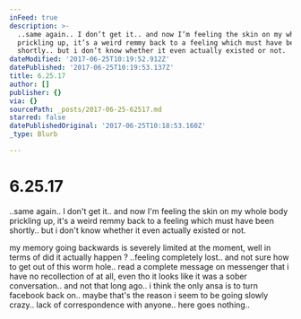 ```yaml
---
inFeed: true
description: >-
  ..same again.. I don’t get it.. and now I’m feeling the skin on my whole body
  prickling up, it’s a weird remmy back to a feeling which must have been
  shortly.. but i don’t know whether it even actually existed or not.
dateModified: '2017-06-25T10:19:52.912Z'
datePublished: '2017-06-25T10:19:53.137Z'
title: 6.25.17
author: []
publisher: {}
via: {}
sourcePath: _posts/2017-06-25-62517.md
starred: false
datePublishedOriginal: '2017-06-25T10:18:53.160Z'
_type: Blurb

---
```

# 6.25.17

..same again.. I don't get it.. and now I'm feeling the skin on my whole body prickling up, it's a weird remmy back to a feeling which must have been shortly.. but i don't know whether it even actually existed or not.

my memory going backwards is severely limited at the moment, well in terms of did it actually happen ? ..feeling completely lost.. and not sure how to get out of this worm hole.. read a complete message on messenger that i have no recollection of at all, even tho it looks like it was a sober conversation.. and not that long ago.. i think the only ansa is to turn facebook back on.. maybe that's the reason i seem to be going slowly crazy.. lack of correspondence with anyone.. here goes nothing..
